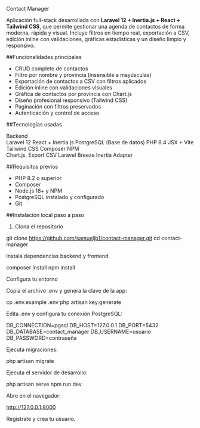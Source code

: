 Contact Manager

Aplicación full-stack desarrollada con **Laravel 12 + Inertia.js + React + Tailwind CSS**, que permite gestionar una agenda de contactos de forma moderna, rápida y visual. Incluye filtros en tiempo real, exportación a CSV, edición inline con validaciones, gráficas estadísticas y un diseño limpio y responsivo.

##Funcionalidades principales

- CRUD completo de contactos
- Filtro por nombre y provincia (insensible a mayúsculas)
- Exportación de contactos a CSV con filtros aplicados
- Edición inline con validaciones visuales
- Gráfica de contactos por provincia con Chart.js
- Diseño profesional responsivo (Tailwind CSS)
- Paginación con filtros preservados
- Autenticación y control de acceso

##Tecnologías usadas

Backend    
Laravel 12
React + Inertia.js
PostgreSQL (Base de datos) 
PHP 8.4
JSX + Vite
Tailwind CSS
Composer
NPM              
Chart.js, Export CSV
Laravel Breeze
Inertia Adapter


##Requisitos previos

- PHP 8.2 o superior
- Composer
- Node.js 18+ y NPM
- PostgreSQL instalado y configurado
- Git

##Instalación local paso a paso

1. Clona el repositorio


git clone https://github.com/samueljb1/contact-manager.git
cd contact-manager

Instala dependencias backend y frontend

composer install
npm install

Configura tu entorno

Copia el archivo .env y genera la clave de la app:

cp .env.example .env
php artisan key:generate


Edita .env y configura tu conexión PostgreSQL:

DB_CONNECTION=pgsql
DB_HOST=127.0.0.1
DB_PORT=5432
DB_DATABASE=contact_manager
DB_USERNAME=usuario
DB_PASSWORD=contraseña


Ejecuta migraciones:

php artisan migrate


Ejecuta el servidor de desarrollo:

php artisan serve
npm run dev

Abre en el navegador:

http://127.0.0.1:8000

Regístrate y crea tu usuario.

